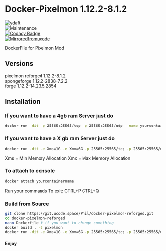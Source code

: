 # Docker-Pixelmon 1.12.2-8.1.2
![ydaft](https://forthebadge.com/images/badges/you-didnt-ask-for-this.svg)
<br>
![Maintenance](https://img.shields.io/badge/Maintained%3F-yes-green.svg) 
<br>
[![Codacy Badge](https://api.codacy.com/project/badge/Grade/2d4b9c99d204400fa5ee652734d25974)](https://www.codacy.com/manual/ucodespace/docker-pixelmon?utm_source=github.com&amp;utm_medium=referral&amp;utm_content=ucodespace/docker-pixelmon&amp;utm_campaign=Badge_Grade)
<br>
[![Mirroredfromucode](https://img.shields.io/badge/Mirrored-from%20ucodespace--git-blue)](https://git.ucode.space)

DockerFile for Pixelmon Mod
## Versions
pixelmon reforged 1.12.2-8.1.2<br/>
spongeforge 1.12.2-2838-7.2.2<br/>
forge 1.12.2-14.23.5.2854<br/>

## Installation

### If you want to have a 4gb ram Server just do
```bash
docker run -dit -p 25565:25565/tcp -p 25565:25565/udp --name yourcontainername ucode1337/pixelmon_reforged
```

### If you want to have a X gb ram Server just do
```bash
docker run -dit -e Xms=1G -e Xmx=6G -p 25565:25565/tcp -p 25565:25565/udp --name yourcontainername ucode1337/pixelmon_reforged
```
Xms = Min Memory Allocation
Xmx = Max Memory Allocation

### To attach to console
```bash
docker attach yourcontainername
```
Run your commands
To exit: CTRL+P CTRL+Q


### Build from Source
```bash
git clone https://git.ucode.space/Phil/docker-pixelmon-reforged.git
cd docker-pixelmon-reforged
nano Dockerfile # if you want to change something
docker build . -t pixelmon
docker run -dit -e Xms=1G -e Xmx=6G -p 25565:25565/tcp -p 25565:25565/udp --name yourcontainername pixelmon
```
#### Enjoy
